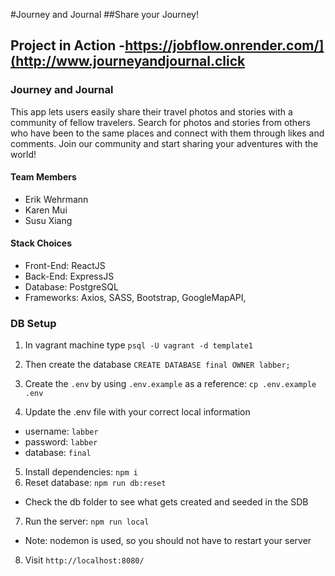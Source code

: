 #Journey and Journal
##Share your Journey!


## Project in Action -https://jobflow.onrender.com/](http://www.journeyandjournal.click


### Journey and Journal

This app lets users easily share their travel photos and stories with a community of fellow travelers. Search for photos and stories from others who have been to the same places and connect with them through likes and comments. Join our community and start sharing your adventures with the world!


#### Team Members

- Erik Wehrmann
- Karen Mui
- Susu Xiang

#### Stack Choices

- Front-End: ReactJS
- Back-End: ExpressJS
- Database: PostgreSQL
- Frameworks: Axios, SASS, Bootstrap, GoogleMapAPI,

### DB Setup

1. In vagrant machine type `psql -U vagrant -d template1`
2. Then create the database `CREATE DATABASE final OWNER labber;`

3. Create the `.env` by using `.env.example` as a reference: `cp .env.example .env`
4. Update the .env file with your correct local information

- username: `labber`
- password: `labber`
- database: `final`

5. Install dependencies: `npm i`
6. Reset database: `npm run db:reset`

- Check the db folder to see what gets created and seeded in the SDB

7. Run the server: `npm run local`

- Note: nodemon is used, so you should not have to restart your server

8. Visit `http://localhost:8080/`
